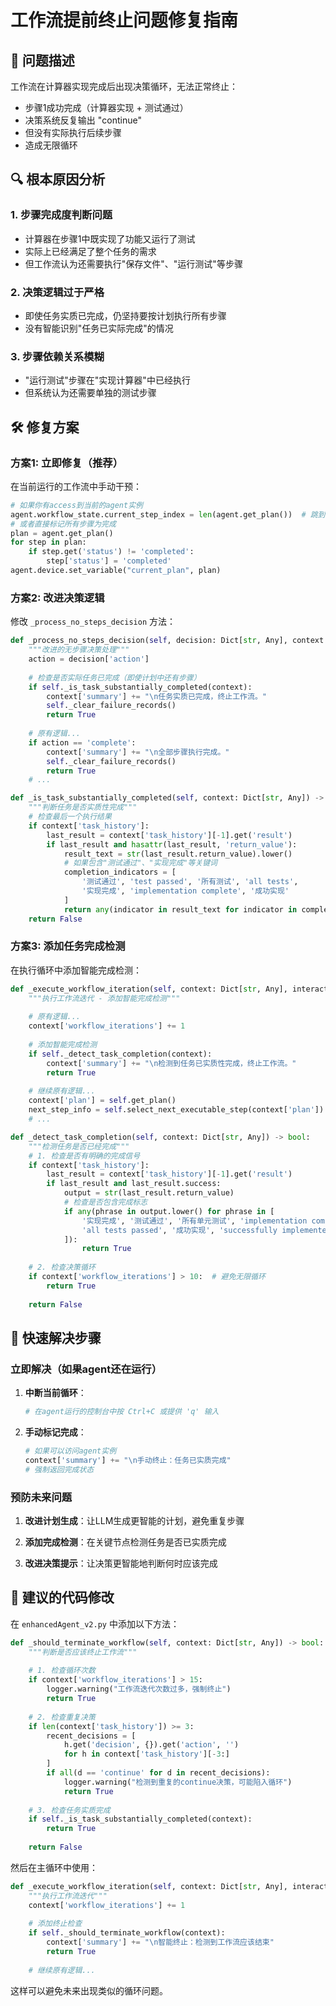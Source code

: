# 工作流提前终止问题修复指南

## 🚨 问题描述

工作流在计算器实现完成后出现决策循环，无法正常终止：
- 步骤1成功完成（计算器实现 + 测试通过）
- 决策系统反复输出 "continue"
- 但没有实际执行后续步骤
- 造成无限循环

## 🔍 根本原因分析

### 1. 步骤完成度判断问题
- 计算器在步骤1中既实现了功能又运行了测试
- 实际上已经满足了整个任务的需求
- 但工作流认为还需要执行"保存文件"、"运行测试"等步骤

### 2. 决策逻辑过于严格
- 即使任务实质已完成，仍坚持要按计划执行所有步骤
- 没有智能识别"任务已实际完成"的情况

### 3. 步骤依赖关系模糊
- "运行测试"步骤在"实现计算器"中已经执行
- 但系统认为还需要单独的测试步骤

## 🛠️ 修复方案

### 方案1: 立即修复（推荐）

在当前运行的工作流中手动干预：

```python
# 如果你有access到当前的agent实例
agent.workflow_state.current_step_index = len(agent.get_plan())  # 跳到最后
# 或者直接标记所有步骤为完成
plan = agent.get_plan()
for step in plan:
    if step.get('status') != 'completed':
        step['status'] = 'completed'
agent.device.set_variable("current_plan", plan)
```

### 方案2: 改进决策逻辑

修改 `_process_no_steps_decision` 方法：

```python
def _process_no_steps_decision(self, decision: Dict[str, Any], context: Dict[str, Any]) -> bool:
    """改进的无步骤决策处理"""
    action = decision['action']
    
    # 检查是否实际任务已完成（即使计划中还有步骤）
    if self._is_task_substantially_completed(context):
        context['summary'] += "\n任务实质已完成，终止工作流。"
        self._clear_failure_records()
        return True
    
    # 原有逻辑...
    if action == 'complete':
        context['summary'] += "\n全部步骤执行完成。"
        self._clear_failure_records()
        return True
    # ...

def _is_task_substantially_completed(self, context: Dict[str, Any]) -> bool:
    """判断任务是否实质性完成"""
    # 检查最后一个执行结果
    if context['task_history']:
        last_result = context['task_history'][-1].get('result')
        if last_result and hasattr(last_result, 'return_value'):
            result_text = str(last_result.return_value).lower()
            # 如果包含"测试通过"、"实现完成"等关键词
            completion_indicators = [
                '测试通过', 'test passed', '所有测试', 'all tests',
                '实现完成', 'implementation complete', '成功实现'
            ]
            return any(indicator in result_text for indicator in completion_indicators)
    return False
```

### 方案3: 添加任务完成检测

在执行循环中添加智能完成检测：

```python
def _execute_workflow_iteration(self, context: Dict[str, Any], interactive: bool) -> bool:
    """执行工作流迭代 - 添加智能完成检测"""
    
    # 原有逻辑...
    context['workflow_iterations'] += 1
    
    # 添加智能完成检测
    if self._detect_task_completion(context):
        context['summary'] += "\n检测到任务已实质性完成，终止工作流。"
        return True
    
    # 继续原有逻辑...
    context['plan'] = self.get_plan()
    next_step_info = self.select_next_executable_step(context['plan'])
    # ...

def _detect_task_completion(self, context: Dict[str, Any]) -> bool:
    """检测任务是否已经完成"""
    # 1. 检查是否有明确的完成信号
    if context['task_history']:
        last_result = context['task_history'][-1].get('result')
        if last_result and last_result.success:
            output = str(last_result.return_value)
            # 检查是否包含完成标志
            if any(phrase in output.lower() for phrase in [
                '实现完成', '测试通过', '所有单元测试', 'implementation complete',
                'all tests passed', '成功实现', 'successfully implemented'
            ]):
                return True
    
    # 2. 检查决策循环
    if context['workflow_iterations'] > 10:  # 避免无限循环
        return True
    
    return False
```

## 🚀 快速解决步骤

### 立即解决（如果agent还在运行）

1. **中断当前循环**：
   ```python
   # 在agent运行的控制台中按 Ctrl+C 或提供 'q' 输入
   ```

2. **手动标记完成**：
   ```python
   # 如果可以访问agent实例
   context['summary'] += "\n手动终止：任务已实质完成"
   # 强制返回完成状态
   ```

### 预防未来问题

1. **改进计划生成**：让LLM生成更智能的计划，避免重复步骤

2. **添加完成检测**：在关键节点检测任务是否已实质完成

3. **改进决策提示**：让决策更智能地判断何时应该完成

## 📝 建议的代码修改

在 `enhancedAgent_v2.py` 中添加以下方法：

```python
def _should_terminate_workflow(self, context: Dict[str, Any]) -> bool:
    """判断是否应该终止工作流"""
    
    # 1. 检查循环次数
    if context['workflow_iterations'] > 15:
        logger.warning("工作流迭代次数过多，强制终止")
        return True
    
    # 2. 检查重复决策
    if len(context['task_history']) >= 3:
        recent_decisions = [
            h.get('decision', {}).get('action', '') 
            for h in context['task_history'][-3:]
        ]
        if all(d == 'continue' for d in recent_decisions):
            logger.warning("检测到重复的continue决策，可能陷入循环")
            return True
    
    # 3. 检查任务实质完成
    if self._is_task_substantially_completed(context):
        return True
    
    return False
```

然后在主循环中使用：

```python
def _execute_workflow_iteration(self, context: Dict[str, Any], interactive: bool) -> bool:
    """执行工作流迭代"""
    context['workflow_iterations'] += 1
    
    # 添加终止检查
    if self._should_terminate_workflow(context):
        context['summary'] += "\n智能终止：检测到工作流应该结束"
        return True
    
    # 继续原有逻辑...
```

这样可以避免未来出现类似的循环问题。